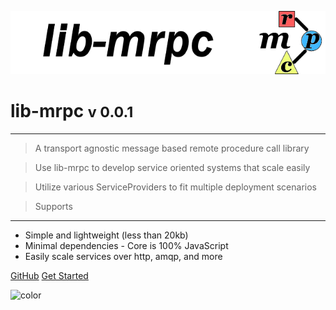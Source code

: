 <!-- _coverpage.md -->

![logo](media/lib-mrpc-banner-640x128.png)

# lib-mrpc <small>v 0.0.1</small>

<hr>

> A transport agnostic message based remote procedure call library

> Use lib-mrpc to develop service oriented systems that scale easily

> Utilize various ServiceProviders to fit multiple deployment scenarios

> Supports 

<hr>

- Simple and lightweight (less than 20kb)
- Minimal dependencies - Core is 100% JavaScript
- Easily scale services over http, amqp, and more

[GitHub](https://github.com/liquicode/lib-mrpc)
[Get Started](guides/readme.md)


<!-- background image -->

<!-- ![]() -->

<!-- background color -->

![color](#cceeff)
